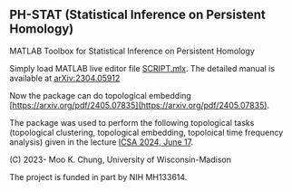 ## PH-STAT (Statistical Inference on Persistent Homology)

MATLAB Toolbox for Statistical Inference on Persistent Homology

Simply load MATLAB live editor file [SCRIPT.mlx](https://github.com/laplcebeltrami/PH-STAT/blob/main/SCRIPT.mlx). The detailed manual is available at [arXiv:2304.05912](http://arxiv.org/abs/2304.05912) 


Now the package can do topological embedding 
[https://arxiv.org/pdf/2405.07835](https://arxiv.org/pdf/2405.07835).

The package was used to perform the following topological tasks (topological clustering, topological embedding, topoloical time frequency analysis) given in the lecture
[ICSA 2024, June 17](https://github.com/laplcebeltrami/PH-STAT/blob/main/2024.06.17.ICSA.pdf).




(C) 2023- Moo K. Chung, University of Wisconsin-Madison

The project is funded in part by NIH MH133614.
